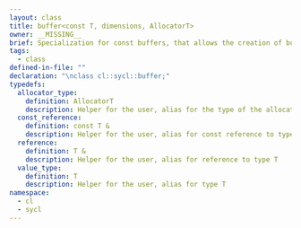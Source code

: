 ```yaml
---
layout: class
title: buffer<const T, dimensions, AllocatorT>
owner: __MISSING__
brief: Specialization for const buffers, that allows the creation of buffers on the device from const data. Any allocator, but the map allocator, can be used to create host data. The allocator must remove the constness of the data in order to create temporary objects, but host accessors will only be read only always.
tags:
  - class
defined-in-file: ""
declaration: "\nclass cl::sycl::buffer;"
typedefs:
  allocator_type:
    definition: AllocatorT
    description: Helper for the user, alias for the type of the allocator
  const_reference:
    definition: const T &
    description: Helper for the user, alias for const reference to type T
  reference:
    definition: T &
    description: Helper for the user, alias for reference to type T
  value_type:
    definition: T
    description: Helper for the user, alias for type T
namespace:
  - cl
  - sycl
---
```

